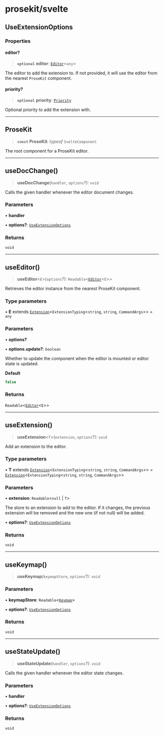 # prosekit/svelte

<a id="UseExtensionOptions" name="UseExtensionOptions"></a>

## UseExtensionOptions

### Properties

<a id="editor" name="editor"></a>

#### editor?

> **`optional`** **editor**: [`Editor`](core.md#EditorE)\<`any`\>

The editor to add the extension to. If not provided, it will use the
editor from the nearest `ProseKit` component.

<a id="priority" name="priority"></a>

#### priority?

> **`optional`** **priority**: [`Priority`](core.md#Priority)

Optional priority to add the extension with.

***

<a id="ProseKit" name="ProseKit"></a>

## ProseKit

> **`const`** **ProseKit**: *typeof* `SvelteComponent`

The root component for a ProseKit editor.

***

<a id="useDocChange" name="useDocChange"></a>

## useDocChange()

> **useDocChange**(`handler`, `options`?): `void`

Calls the given handler whenever the editor document changes.

### Parameters

• **handler**

• **options?**: [`UseExtensionOptions`](svelte.md#UseExtensionOptions)

### Returns

`void`

***

<a id="useEditor" name="useEditor"></a>

## useEditor()

> **useEditor**\<`E`\>(`options`?): `Readable`\<[`Editor`](core.md#EditorE)\<`E`\>\>

Retrieves the editor instance from the nearest ProseKit component.

### Type parameters

• **E** extends [`Extension`](core.md#ExtensionT)\<`ExtensionTyping`\<`string`, `string`, `CommandArgs`\>\> = `any`

### Parameters

• **options?**

• **options\.update?**: `boolean`

Whether to update the component when the editor is mounted or editor state
is updated.

**Default**
```ts
false
```

### Returns

`Readable`\<[`Editor`](core.md#EditorE)\<`E`\>\>

***

<a id="useExtension" name="useExtension"></a>

## useExtension()

> **useExtension**\<`T`\>(`extension`, `options`?): `void`

Add an extension to the editor.

### Type parameters

• **T** extends [`Extension`](core.md#ExtensionT)\<`ExtensionTyping`\<`string`, `string`, `CommandArgs`\>\> = [`Extension`](core.md#ExtensionT)\<`ExtensionTyping`\<`string`, `string`, `CommandArgs`\>\>

### Parameters

• **extension**: `Readable`\<`null` \| `T`\>

The store to an extension to add to the editor. If it changes, the previous
extension will be removed and the new one (if not null) will be added.

• **options?**: [`UseExtensionOptions`](svelte.md#UseExtensionOptions)

### Returns

`void`

***

<a id="useKeymap" name="useKeymap"></a>

## useKeymap()

> **useKeymap**(`keymapStore`, `options`?): `void`

### Parameters

• **keymapStore**: `Readable`\<[`Keymap`](core.md#Keymap)\>

• **options?**: [`UseExtensionOptions`](svelte.md#UseExtensionOptions)

### Returns

`void`

***

<a id="useStateUpdate" name="useStateUpdate"></a>

## useStateUpdate()

> **useStateUpdate**(`handler`, `options`?): `void`

Calls the given handler whenever the editor state changes.

### Parameters

• **handler**

• **options?**: [`UseExtensionOptions`](svelte.md#UseExtensionOptions)

### Returns

`void`
